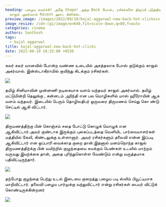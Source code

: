 ```yaml
---
heading: பழைய கவர்ச்சி! அதே Shape! அந்த Back போஸ், ரசிகர்களை திருப்பி படுத்திய
  காஜல் அகர்வால் Recent ஹாட் கிளிக்ஸ்.
preview_image: /images/2022/09/10/kajal-aggarwal-new-back-hot-clickscv.jpeg
image_resize: /cdn-cgi/image/w=640,fit=scale-down,q=80,f=auto
categories: cinema
authors: Santhosh
tags:
  - kajal aggarwal
title: kajal-aggarwal-new-back-hot-clicks
date: 2022-09-10 18:25:00 +0530
---
```

கலர் கலர்  வானவில் போன்ற  வண்ண உடையில் அசத்தலாக போஸ் குடுக்கும்  காஜல் அகர்வால். இன்ஸ்டாகிராமில் குவிந்து கிடக்கும் ரசிகர்கள்.

![](/images/2022/09/10/kajal-aggarwal-new-back-hot-clicks2.jpeg)

தமிழ் சினிமாவின் முன்னணி நடிகையாக வளம் வந்தவர் காஜல் அகர்வால். தமிழ் மட்டுமின்றி தெலுங்கு , கன்னடம் ,ஹிந்தி என பல மொழிகளில்  மாஸ் ஹீரோயின் ஆக வளம் வந்தவர். இடையில் பெரும் தொழிலதிபர் ஒருவரை திருமணம் செய்து கொ ண்டு செட்டில் ஆகி விட்டார். 

![](/images/2022/09/10/kajal-aggarwal-new-back-hot-clicks4.jpeg)

திருமணத்திற்கு பின் கொஞ்சம் சதை போட்டு கொழுக் மொழுக் என ஆகிவிட்டார்.அவர் குண்டாக இருக்கும் புகைப்படத்தை வெளியிட பார்வையாளர்கள் மத்தியில் கேலி, கிண்டலுக்கு உள்ளானார். அவர் ரசிகர்களும் தலைவி என்ன இப்படி ஆகிவிட்டார் என ஒப்பாரி வைக்காத குறை தான்.இதனால் மனம்நொந்த காஜல் திருமணத்திற்க்கு பின் வயிற்றில் குழுந்தையை சுமக்கும் பெண்கள் உடலில் மாற்றம் வருவது இயற்க்கை  தான், அதை புரிந்துகொள்ள வேண்டும் என்று வருத்தமாக பதிவிட்டிருந்தார்.

![](/images/2022/09/10/kajal-aggarwal-new-back-hot-clicks22.jpeg)

தற்போது குழந்தை பெற்று உடல் இடையை குறைத்து பழைய படி  ஸ்லிம் பியூட்டியாக மாறிவிட்டார். தலைவி பழைய பார்முக்கு  வந்துவிட்டார் என்று ரசிகர்கள்  பையர் விட்டுக் கொண்டிருக்கின்றனர்

![](/images/2022/09/10/kajal-aggarwal-new-back-hot-clicks44.jpeg)